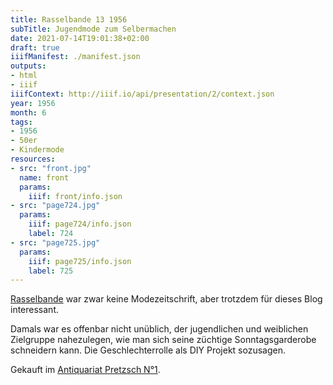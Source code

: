 ```yaml
---
title: Rasselbande 13 1956
subTitle: Jugendmode zum Selbermachen
date: 2021-07-14T19:01:38+02:00
draft: true
iiifManifest: ./manifest.json
outputs:
- html
- iiif
iiifContext: http://iiif.io/api/presentation/2/context.json
year: 1956
month: 6
tags:
- 1956
- 50er
- Kindermode
resources:
- src: "front.jpg"
  name: front
  params:
    iiif: front/info.json
- src: "page724.jpg"
  params:
    iiif: page724/info.json
    label: 724
- src: "page725.jpg"
  params:
    iiif: page725/info.json
    label: 725
---
```


[Rasselbande](https://de.wikipedia.org/wiki/Rasselbande_(Zeitschrift)) war zwar keine Modezeitschrift, aber trotzdem für dieses Blog interessant.

<!--more-->

Damals war es offenbar nicht unüblich, der jugendlichen und weiblichen Zielgruppe nahezulegen, wie man sich seine züchtige Sonntagsgarderobe schneidern kann.
Die Geschlechterrolle als DIY Projekt sozusagen.

<div class="source">Gekauft im <a href="https://antiquariat-pretzsch.de/">Antiquariat Pretzsch N°1</a>.</div>
